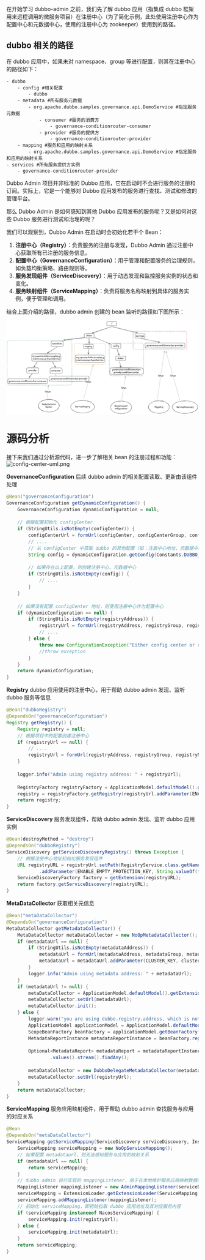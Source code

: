在开始学习 dubbo-admin 之前，我们先了解 dubbo 应用（指集成 dubbo 框架用来远程调用的微服务项目）在注册中心（为了简化示例，此处使用注册中心作为配置中心和元数据中心，使用的注册中心为 zookeeper）使用到的路径。

## dubbo 相关的路径

在 dubbo 应用中，如果未对 namespace、group 等进行配置，则其在注册中心的路径如下：
```
- dubbo
	- config #相关配置
		- dubbo
	- metadata #所有服务元数据
		- org.apache.dubbo.samples.governance.api.DemoService #指定服务元数据
			- consumer #服务的消费方
				- governance-conditionrouter-consumer
			- provider #服务的提供方
				- governance-conditionrouter-provider
	- mapping #服务和应用的映射关系
		- org.apache.dubbo.samples.governance.api.DemoService #指定服务和应用的映射关系
- services #所有服务提供方实例
	- governance-conditionrouter-provider
```

Dubbo Admin 项目并非标准的 Dubbo 应用，它在启动时不会进行服务的注册和订阅。实际上，它是一个能够对 Dubbo 应用发布的服务进行查找、测试和修改的管理平台。

那么 Dubbo Admin 是如何感知到其他 Dubbo 应用发布的服务呢？又是如何对这些 Dubbo 服务进行测试和治理的呢？

我们可以观察到，Dubbo Admin 在启动时会初始化若干个 Bean：

1. **注册中心（Registry）**：负责服务的注册与发现，Dubbo Admin 通过注册中心获取所有已注册的服务信息。
2. **配置中心（GovernanceConfiguration）**：用于管理和配置服务的治理规则，如负载均衡策略、路由规则等。
3. **服务发现组件（ServiceDiscovery）**：用于动态发现和监控服务实例的状态和变化。
4. **服务映射组件（ServiceMapping）**：负责将服务名称映射到具体的服务实例，便于管理和调用。

结合上面介绍的路径，dubbo admin 创建的 bean 监听的路径如下图所示：

![](asset/dubbo-path.excalidraw.png)

# 源码分析

接下来我们通过分析源代码，进一步了解相关 bean 的注册过程和功能：
![config-center-uml.png](config-center-uml.png)

**GovernanceConfiguration**
后续 dubbo admin 的相关配置读取、更新由该组件处理
```java
@Bean("governanceConfiguration")  
GovernanceConfiguration getDynamicConfiguration() {  
    GovernanceConfiguration dynamicConfiguration = null;  

	// 根据配置初始化 configCenter
    if (StringUtils.isNotEmpty(configCenter)) {  
        configCenterUrl = formUrl(configCenter, configCenterGroup, configCenterGroupNameSpace, username, password);  
        // ....
        // 从 configCenter 中获取 dubbo 的其他配置（如：注册中心地址、元数据中心地址）
        String config = dynamicConfiguration.getConfig(Constants.DUBBO_PROPERTY);  

		// 如果存在以上配置，则创建注册中心、元数据中心
        if (StringUtils.isNotEmpty(config)) {  
            // ....
        }  
    }  

	// 如果没有配置 configCenter 地址，则使用注册中心作为配置中心
    if (dynamicConfiguration == null) {  
        if (StringUtils.isNotEmpty(registryAddress)) {  
            registryUrl = formUrl(registryAddress, registryGroup, registryNameSpace, username, password);  
            // ....
        } else {  
            throw new ConfigurationException("Either config center or registry address is needed, please refer to https://github.com/apache/dubbo-admin/wiki/Dubbo-Admin-configuration");  
            //throw exception  
        }  
    }  
    return dynamicConfiguration;  
}
```

**Registry**
dubbo 应用使用的注册中心，用于帮助 dubbo admin 发现、监听 dubbo 服务等信息
```java
@Bean("dubboRegistry")  
@DependsOn("governanceConfiguration")  
Registry getRegistry() {  
    Registry registry = null;  
    // 根据项目中的配置创建注册中心
    if (registryUrl == null) {  
        // ....
        registryUrl = formUrl(registryAddress, registryGroup, registryNameSpace, username, password);  
    }  
  
    logger.info("Admin using registry address: " + registryUrl);  
  
    RegistryFactory registryFactory = ApplicationModel.defaultModel().getExtensionLoader(RegistryFactory.class).getAdaptiveExtension();  
    registry = registryFactory.getRegistry(registryUrl.addParameter(ENABLE_EMPTY_PROTECTION_KEY, String.valueOf(false)));  
    return registry;  
}
```

**ServiceDiscovery**
服务发现组件，帮助 dubbo admin 发现、监听 dubbo 应用实例
```java
@Bean(destroyMethod = "destroy")  
@DependsOn("dubboRegistry")  
ServiceDiscovery getServiceDiscoveryRegistry() throws Exception {  
	// 根据注册中心地址初始化服务发现组件
    URL registryURL = registryUrl.setPath(RegistryService.class.getName())  
            .addParameter(ENABLE_EMPTY_PROTECTION_KEY, String.valueOf(false));  
    ServiceDiscoveryFactory factory = getExtension(registryURL);  
    return factory.getServiceDiscovery(registryURL);  
}
```

**MetaDataCollector**
获取相关元信息
```java
@Bean("metaDataCollector")  
@DependsOn("governanceConfiguration")  
MetaDataCollector getMetadataCollector() {  
    MetaDataCollector metaDataCollector = new NoOpMetadataCollector();  
    if (metadataUrl == null) {  
        if (StringUtils.isNotEmpty(metadataAddress)) {  
            metadataUrl = formUrl(metadataAddress, metadataGroup, metadataGroupNameSpace, username, password);  
            metadataUrl = metadataUrl.addParameter(CLUSTER_KEY, cluster);  
        }  
        logger.info("Admin using metadata address: " + metadataUrl);  
    }  
    if (metadataUrl != null) {  
        metaDataCollector = ApplicationModel.defaultModel().getExtensionLoader(MetaDataCollector.class).getExtension(metadataUrl.getProtocol());  
        metaDataCollector.setUrl(metadataUrl);  
        metaDataCollector.init();  
    } else {  
        logger.warn("you are using dubbo.registry.address, which is not recommend, please refer to: https://github.com/apache/dubbo-admin/wiki/Dubbo-Admin-configuration");  
        ApplicationModel applicationModel = ApplicationModel.defaultModel();  
        ScopeBeanFactory beanFactory = applicationModel.getBeanFactory();  
        MetadataReportInstance metadataReportInstance = beanFactory.registerBean(MetadataReportInstance.class);  
  
        Optional<MetadataReport> metadataReport = metadataReportInstance.getMetadataReports(true)  
                .values().stream().findAny();  
  
        metaDataCollector = new DubboDelegateMetadataCollector(metadataReport.get());  
        metaDataCollector.setUrl(registryUrl);  
    }  
    return metaDataCollector;  
}
```

**ServiceMapping**
服务应用映射组件，用于帮助 dubbo admin 查找服务与应用的对应关系
```java
@Bean  
@DependsOn("metaDataCollector")  
ServiceMapping getServiceMapping(ServiceDiscovery serviceDiscovery, InstanceRegistryCache instanceRegistryCache) {  
    ServiceMapping serviceMapping = new NoOpServiceMapping(); 
    // 如果配置 metadataurl，则无法感知服务与应用的映射关系 
    if (metadataUrl == null) {  
        return serviceMapping;  
    }  
    // dubbo admin 自行实现的 mappingListener，用于在本地维护服务应用映射数据的缓存
    MappingListener mappingListener = new AdminMappingListener(serviceDiscovery, instanceRegistryCache);  
    serviceMapping = ExtensionLoader.getExtensionLoader(ServiceMapping.class).getExtension(metadataUrl.getProtocol());  
    serviceMapping.addMappingListener(mappingListener);  
    // 初始化 serviceMapping，即初始拉取 dubbo 应用地址及其对应服务内容
    if (serviceMapping instanceof NacosServiceMapping) {  
        serviceMapping.init(registryUrl);  
    } else {  
        serviceMapping.init(metadataUrl);  
    }  
    return serviceMapping;  
}
```

